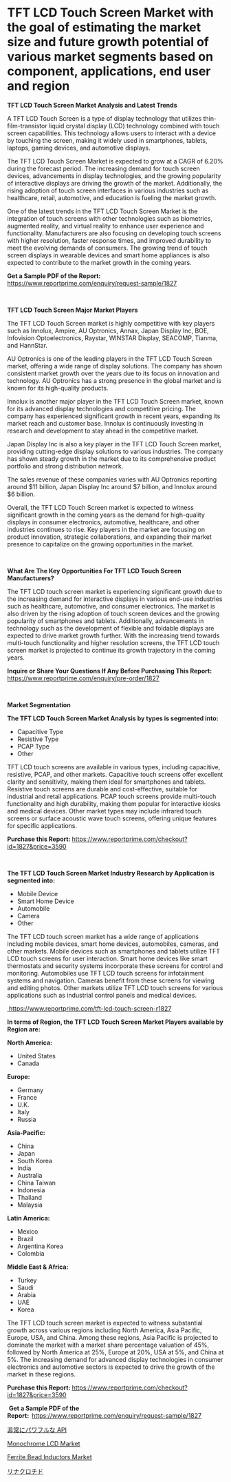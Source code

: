 <p><h1>TFT LCD Touch Screen Market with the goal of estimating the market size and future growth potential of various market segments based on component, applications, end user and region</h1></p><p><strong>TFT LCD Touch Screen Market Analysis and Latest Trends</strong></p>
<p><p>A TFT LCD Touch Screen is a type of display technology that utilizes thin-film-transistor liquid crystal display (LCD) technology combined with touch screen capabilities. This technology allows users to interact with a device by touching the screen, making it widely used in smartphones, tablets, laptops, gaming devices, and automotive displays.</p><p>The TFT LCD Touch Screen Market is expected to grow at a CAGR of 6.20% during the forecast period. The increasing demand for touch screen devices, advancements in display technologies, and the growing popularity of interactive displays are driving the growth of the market. Additionally, the rising adoption of touch screen interfaces in various industries such as healthcare, retail, automotive, and education is fueling the market growth.</p><p>One of the latest trends in the TFT LCD Touch Screen Market is the integration of touch screens with other technologies such as biometrics, augmented reality, and virtual reality to enhance user experience and functionality. Manufacturers are also focusing on developing touch screens with higher resolution, faster response times, and improved durability to meet the evolving demands of consumers. The growing trend of touch screen displays in wearable devices and smart home appliances is also expected to contribute to the market growth in the coming years.</p></p>
<p><strong>Get a Sample PDF of the Report:&nbsp;</strong> <a href="https://www.reportprime.com/enquiry/request-sample/1827">https://www.reportprime.com/enquiry/request-sample/1827</a></p>
<p>&nbsp;</p>
<p><strong>TFT LCD Touch Screen Major Market Players</strong></p>
<p><p>The TFT LCD Touch Screen market is highly competitive with key players such as Innolux, Ampire, AU Optronics, Annax, Japan Display Inc, BOE, Infovision Optoelectronics, Raystar, WINSTAR Display, SEACOMP, Tianma, and HannStar. </p><p>AU Optronics is one of the leading players in the TFT LCD Touch Screen market, offering a wide range of display solutions. The company has shown consistent market growth over the years due to its focus on innovation and technology. AU Optronics has a strong presence in the global market and is known for its high-quality products.</p><p>Innolux is another major player in the TFT LCD Touch Screen market, known for its advanced display technologies and competitive pricing. The company has experienced significant growth in recent years, expanding its market reach and customer base. Innolux is continuously investing in research and development to stay ahead in the competitive market.</p><p>Japan Display Inc is also a key player in the TFT LCD Touch Screen market, providing cutting-edge display solutions to various industries. The company has shown steady growth in the market due to its comprehensive product portfolio and strong distribution network.</p><p>The sales revenue of these companies varies with AU Optronics reporting around $11 billion, Japan Display Inc around $7 billion, and Innolux around $6 billion. </p><p>Overall, the TFT LCD Touch Screen market is expected to witness significant growth in the coming years as the demand for high-quality displays in consumer electronics, automotive, healthcare, and other industries continues to rise. Key players in the market are focusing on product innovation, strategic collaborations, and expanding their market presence to capitalize on the growing opportunities in the market.</p></p>
<p>&nbsp;</p>
<p><strong>What Are The Key Opportunities For TFT LCD Touch Screen Manufacturers?</strong></p>
<p><p>The TFT LCD touch screen market is experiencing significant growth due to the increasing demand for interactive displays in various end-use industries such as healthcare, automotive, and consumer electronics. The market is also driven by the rising adoption of touch screen devices and the growing popularity of smartphones and tablets. Additionally, advancements in technology such as the development of flexible and foldable displays are expected to drive market growth further. With the increasing trend towards multi-touch functionality and higher resolution screens, the TFT LCD touch screen market is projected to continue its growth trajectory in the coming years.</p></p>
<p><strong>Inquire or Share Your Questions If Any Before Purchasing This Report:</strong> <a href="https://www.reportprime.com/enquiry/pre-order/1827">https://www.reportprime.com/enquiry/pre-order/1827</a></p>
<p>&nbsp;</p>
<p><strong>Market Segmentation</strong></p>
<p><strong>The TFT LCD Touch Screen Market Analysis by types is segmented into:</strong></p>
<p><ul><li>Capacitive Type</li><li>Resistive Type</li><li>PCAP Type</li><li>Other</li></ul></p>
<p><p>TFT LCD touch screens are available in various types, including capacitive, resistive, PCAP, and other markets. Capacitive touch screens offer excellent clarity and sensitivity, making them ideal for smartphones and tablets. Resistive touch screens are durable and cost-effective, suitable for industrial and retail applications. PCAP touch screens provide multi-touch functionality and high durability, making them popular for interactive kiosks and medical devices. Other market types may include infrared touch screens or surface acoustic wave touch screens, offering unique features for specific applications.</p></p>
<p><strong>Purchase this Report:&nbsp;</strong><a href="https://www.reportprime.com/checkout?id=1827&price=3590">https://www.reportprime.com/checkout?id=1827&price=3590</a></p>
<p>&nbsp;</p>
<p><strong>The TFT LCD Touch Screen Market Industry Research by Application is segmented into:</strong></p>
<p><ul><li>Mobile Device</li><li>Smart Home Device</li><li>Automobile</li><li>Camera</li><li>Other</li></ul></p>
<p><p>The TFT LCD touch screen market has a wide range of applications including mobile devices, smart home devices, automobiles, cameras, and other markets. Mobile devices such as smartphones and tablets utilize TFT LCD touch screens for user interaction. Smart home devices like smart thermostats and security systems incorporate these screens for control and monitoring. Automobiles use TFT LCD touch screens for infotainment systems and navigation. Cameras benefit from these screens for viewing and editing photos. Other markets utilize TFT LCD touch screens for various applications such as industrial control panels and medical devices.</p></p>
<p><a href="https://www.reportprime.com/tft-lcd-touch-screen-r1827">&nbsp;https://www.reportprime.com/tft-lcd-touch-screen-r1827</a></p>
<p><strong>In terms of Region, the TFT LCD Touch Screen Market Players available by Region are:</strong></p>
<p>
    <p> <strong> North America: </strong>
        <ul>
            <li>United States</li>
            <li>Canada</li>
        </ul>
        </p> 
    <p> <strong> Europe: </strong>
        <ul>
            <li>Germany</li>
            <li>France</li>
            <li>U.K.</li>
            <li>Italy</li>
            <li>Russia</li>
        </ul>
        </p> 
    <p> <strong> Asia-Pacific: </strong>
        <ul>
            <li>China</li>
            <li>Japan</li>
            <li>South Korea</li>
            <li>India</li>
            <li>Australia</li>
            <li>China Taiwan</li>
            <li>Indonesia</li>
            <li>Thailand</li>
            <li>Malaysia</li>
        </ul>
        </p> 
    <p> <strong> Latin America: </strong>
        <ul>
            <li>Mexico</li>
            <li>Brazil</li>
            <li>Argentina Korea</li>
            <li>Colombia</li>
        </ul>
        </p> 
    <p> <strong> Middle East & Africa: </strong>
        <ul>
            <li>Turkey</li>
            <li>Saudi</li>
            <li>Arabia</li>
            <li>UAE</li>
            <li>Korea</li>
        </ul>
    </p>
    </p>
<p><p>The TFT LCD touch screen market is expected to witness substantial growth across various regions including North America, Asia Pacific, Europe, USA, and China. Among these regions, Asia Pacific is projected to dominate the market with a market share percentage valuation of 45%, followed by North America at 25%, Europe at 20%, USA at 5%, and China at 5%. The increasing demand for advanced display technologies in consumer electronics and automotive sectors is expected to drive the growth of the market in these regions.</p></p>
<p><strong>Purchase this Report: </strong><a href="https://www.reportprime.com/checkout?id=1827&price=3590">https://www.reportprime.com/checkout?id=1827&price=3590</a></p>
<p>&nbsp;<strong>Get a Sample PDF of the Report:&nbsp;&nbsp;</strong><a href="https://www.reportprime.com/enquiry/request-sample/1827">https://www.reportprime.com/enquiry/request-sample/1827</a></p>
<p><strong></strong></p>
<p><p><a href="https://github.com/klon646/Market-Research-Report-List-1/blob/main/372339171591.md">非常にパワフルな API</a></p><p><a href="https://github.com/angeliabkratze/Market-Research-Report-List-1/blob/main/monochrome-lcd-market.md">Monochrome LCD Market</a></p><p><a href="https://github.com/Angelnienowdseej3e45z3p8c/Market-Research-Report-List-2/blob/main/ferrite-bead-inductors-market.md">Ferrite Bead Inductors Market</a></p><p><a href="https://github.com/Alenaieme/Market-Research-Report-List-1/blob/main/322557671592.md">リナクロチド</a></p></p>